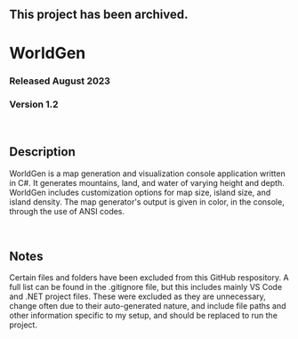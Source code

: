 ## This project has been archived.

# WorldGen
### Released August 2023
### Version 1.2

<br/>

## Description
WorldGen is a map generation and visualization console application written in C#.
It generates mountains, land, and water of varying height and depth.
WorldGen includes customization options for map size, island size, and island density.
The map generator's output is given in color, in the console, through the use of ANSI codes.

<br/>

## Notes
Certain files and folders have been excluded from this GitHub respository.
A full list can be found in the .gitignore file, but this includes mainly VS Code and .NET project files.
These were excluded as they are unnecessary, change often due to their auto-generated nature,
and include file paths and other information specific to my setup, and should be replaced to run the project.
